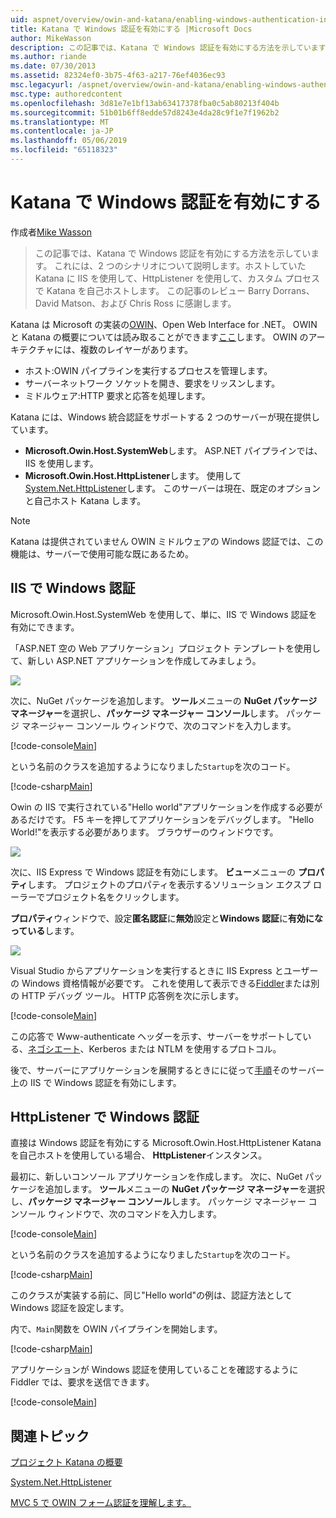 ```yaml
---
uid: aspnet/overview/owin-and-katana/enabling-windows-authentication-in-katana
title: Katana で Windows 認証を有効にする |Microsoft Docs
author: MikeWasson
description: この記事では、Katana で Windows 認証を有効にする方法を示しています。 これには、2 つのシナリオについて説明します。IIS ホストしていた Katana を使用して、HttpListener を使用して自己 Kat をホストする.
ms.author: riande
ms.date: 07/30/2013
ms.assetid: 82324ef0-3b75-4f63-a217-76ef4036ec93
msc.legacyurl: /aspnet/overview/owin-and-katana/enabling-windows-authentication-in-katana
msc.type: authoredcontent
ms.openlocfilehash: 3d81e7e1bf13ab63417378fba0c5ab80213f404b
ms.sourcegitcommit: 51b01b6ff8edde57d8243e4da28c9f1e7f1962b2
ms.translationtype: MT
ms.contentlocale: ja-JP
ms.lasthandoff: 05/06/2019
ms.locfileid: "65118323"
---
```

# <a name="enabling-windows-authentication-in-katana"></a>Katana で Windows 認証を有効にする

作成者[Mike Wasson](https://github.com/MikeWasson)

> この記事では、Katana で Windows 認証を有効にする方法を示しています。 これには、2 つのシナリオについて説明します。ホストしていた Katana に IIS を使用して、HttpListener を使用して、カスタム プロセスで Katana を自己ホストします。 この記事のレビュー Barry Dorrans、David Matson、および Chris Ross に感謝します。

Katana は Microsoft の実装の[OWIN](http://owin.org/)、Open Web Interface for .NET。 OWIN と Katana の概要については読み取ることができます[ここ](an-overview-of-project-katana.md)します。 OWIN のアーキテクチャには、複数のレイヤーがあります。

- ホスト:OWIN パイプラインを実行するプロセスを管理します。
- サーバーネットワーク ソケットを開き、要求をリッスンします。
- ミドルウェア:HTTP 要求と応答を処理します。

Katana には、Windows 統合認証をサポートする 2 つのサーバーが現在提供しています。

- **Microsoft.Owin.Host.SystemWeb**します。 ASP.NET パイプラインでは、IIS を使用します。
- **Microsoft.Owin.Host.HttpListener**します。 使用して[System.Net.HttpListener](https://msdn.microsoft.com/library/system.net.httplistener.aspx)します。 このサーバーは現在、既定のオプションと自己ホスト Katana します。

> [!NOTE]
> Katana は提供されていません OWIN ミドルウェアの Windows 認証では、この機能は、サーバーで使用可能な既にあるため。

## <a name="windows-authentication-in-iis"></a>IIS で Windows 認証

Microsoft.Owin.Host.SystemWeb を使用して、単に、IIS で Windows 認証を有効にできます。

「ASP.NET 空の Web アプリケーション」プロジェクト テンプレートを使用して、新しい ASP.NET アプリケーションを作成してみましょう。

![](enabling-windows-authentication-in-katana/_static/image1.png)

次に、NuGet パッケージを追加します。 **ツール**メニューの  **NuGet パッケージ マネージャー**を選択し、**パッケージ マネージャー コンソール**します。 パッケージ マネージャー コンソール ウィンドウで、次のコマンドを入力します。

[!code-console[Main](enabling-windows-authentication-in-katana/samples/sample1.cmd)]

という名前のクラスを追加するようになりました`Startup`を次のコード。

[!code-csharp[Main](enabling-windows-authentication-in-katana/samples/sample2.cs)]

Owin の IIS で実行されている"Hello world"アプリケーションを作成する必要があるだけです。 F5 キーを押してアプリケーションをデバッグします。 "Hello World!"を表示する必要があります。 ブラウザーのウィンドウです。

![](enabling-windows-authentication-in-katana/_static/image2.png)

次に、IIS Express で Windows 認証を有効にします。 **ビュー**メニューの **プロパティ**します。 プロジェクトのプロパティを表示するソリューション エクスプ ローラーでプロジェクト名をクリックします。

**プロパティ**ウィンドウで、設定**匿名認証**に**無効**設定と**Windows 認証**に**有効になっている**します。

![](enabling-windows-authentication-in-katana/_static/image3.png)

Visual Studio からアプリケーションを実行するときに IIS Express とユーザーの Windows 資格情報が必要です。 これを使用して表示できる[Fiddler](http://fiddler2.com/home)または別の HTTP デバッグ ツール。 HTTP 応答例を次に示します。

[!code-console[Main](enabling-windows-authentication-in-katana/samples/sample3.cmd?highlight=1,5-6)]

この応答で Www-authenticate ヘッダーを示す、サーバーをサポートしている、[ネゴシエート](http://www.ietf.org/rfc/rfc4559.txt)、Kerberos または NTLM を使用するプロトコル。

後で、サーバーにアプリケーションを展開するときにに従って[手順](https://www.iis.net/configreference/system.webserver/security/authentication/windowsauthentication)そのサーバー上の IIS で Windows 認証を有効にします。

## <a name="windows-authentication-in-httplistener"></a>HttpListener で Windows 認証

直接は Windows 認証を有効にする Microsoft.Owin.Host.HttpListener Katana を自己ホストを使用している場合、 **HttpListener**インスタンス。

最初に、新しいコンソール アプリケーションを作成します。 次に、NuGet パッケージを追加します。 **ツール**メニューの  **NuGet パッケージ マネージャー**を選択し、**パッケージ マネージャー コンソール**します。 パッケージ マネージャー コンソール ウィンドウで、次のコマンドを入力します。

[!code-console[Main](enabling-windows-authentication-in-katana/samples/sample4.cmd)]

という名前のクラスを追加するようになりました`Startup`を次のコード。

[!code-csharp[Main](enabling-windows-authentication-in-katana/samples/sample5.cs)]

このクラスが実装する前に、同じ"Hello world"の例は、認証方法として Windows 認証を設定します。

内で、`Main`関数を OWIN パイプラインを開始します。

[!code-csharp[Main](enabling-windows-authentication-in-katana/samples/sample6.cs)]

アプリケーションが Windows 認証を使用していることを確認するように Fiddler では、要求を送信できます。

[!code-console[Main](enabling-windows-authentication-in-katana/samples/sample7.cmd?highlight=1,4-5)]

## <a name="related-topics"></a>関連トピック

[プロジェクト Katana の概要](an-overview-of-project-katana.md)

[System.Net.HttpListener](https://msdn.microsoft.com/library/system.net.httplistener.aspx)

[MVC 5 で OWIN フォーム認証を理解します。](https://blogs.msdn.com/b/webdev/archive/2013/07/03/understanding-owin-forms-authentication-in-mvc-5.aspx)
